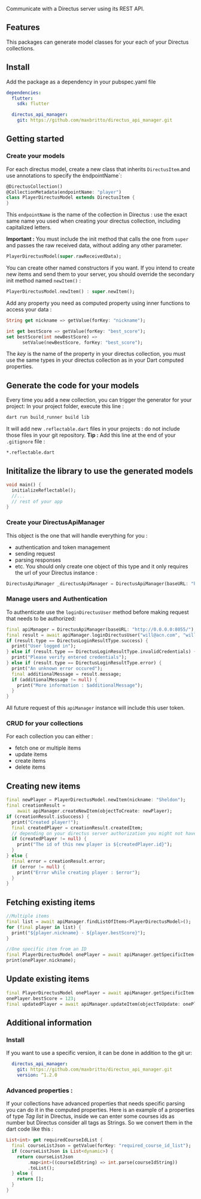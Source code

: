 <!-- 
This README describes the package. If you publish this package to pub.dev,
this README's contents appear on the landing page for your package.

For information about how to write a good package README, see the guide for
[writing package pages](https://dart.dev/guides/libraries/writing-package-pages). 

For general information about developing packages, see the Dart guide for
[creating packages](https://dart.dev/guides/libraries/create-library-packages)
and the Flutter guide for
[developing packages and plugins](https://flutter.dev/developing-packages). 
-->

Communicate with a Directus server using its REST API.

## Features

This packages can generate model classes for your each of your Directus collections.

## Install

Add the package as a dependency in your pubspec.yaml file

```yaml
dependencies:
  flutter:
    sdk: flutter

  directus_api_manager:
    git: https://github.com/maxbritto/directus_api_manager.git
```

## Getting started

### Create your models
For each directus model, create a new class that inherits `DirectusItem`.and use annotations to specify the èndpointName`:

```dart
@DirectusCollection()
@CollectionMetadata(endpointName: "player")
class PlayerDirectusModel extends DirectusItem {
}
```
This `endpointName`  is the name of the collection in Directus : use the exact same name you used when creating your directus collection, including capitalized letters.

**Important :** You must include the init method that calls the one from `super` and passes the raw received data, without adding any other parameter.
```dart
PlayerDirectusModel(super.rawReceivedData);
```

You can create other named constructors if you want.
If you intend to create new items and send them to your server, you should override the secondary init method named `newItem()` :
```dart
PlayerDirectusModel.newItem() : super.newItem();
```

Add any property you need as computed property using inner functions to access your data :
```dart
String get nickname => getValue(forKey: "nickname");

int get bestScore => getValue(forKey: "best_score");
set bestScore(int newBestScore) =>
      setValue(newBestScore, forKey: "best_score");
```
The *key* is the name of the property in your directus collection, you must use the same types in your directus collection as in your Dart computed properties.

## Generate the code for your models
Every time you add a new collection, you can trigger the generator for your project:
In your project folder, execute this line :
```bash
dart run build_runner build lib
```
It will add new `.reflectable.dart` files in your projects : do not include those files in your git repository.
**Tip :** Add this line at the end of your `.gitignore` file :
```
*.reflectable.dart
```

## Inititalize the library to use the generated models
```dart
void main() {
  initializeReflectable();
  //...
  // rest of your app
}
```

### Create your DirectusApiManager
This object is the one that will handle everything for you :
- authentication and token management
- sending request
- parsing responses
- etc.
You should only create one object of this type and it only requires the url of your Directus instance :
```dart
DirectusApiManager _directusApiManager = DirectusApiManager(baseURL: "http://0.0.0.0:8055/");
```

### Manage users and Authentication
To authenticate use the `loginDirectusUser` method before making request that needs to be authorized:
```dart
final apiManager = DirectusApiManager(baseURL: "http://0.0.0.0:8055/");
final result = await apiManager.loginDirectusUser("will@acn.com", "will-password");
if (result.type == DirectusLoginResultType.success) {
  print("User logged in");
} else if (result.type == DirectusLoginResultType.invalidCredentials) {
  print("Please verify entered credentials");
} else if (result.type == DirectusLoginResultType.error) {
  print("An unknown error occured");
  final additionalMessage = result.message;
  if (additionalMessage != null) {
    print("More information : $additionalMessage");
  }
}
```
All future request of this `apiManager` instance will include this user token.

### CRUD for your collections
For each collection you can either :
- fetch one or multiple items
- update items
- create items
- delete items

## Creating new items
```dart
final newPlayer = PlayerDirectusModel.newItem(nickname: "Sheldon");
final creationResult =
    await apiManager.createNewItem(objectToCreate: newPlayer);
if (creationResult.isSuccess) {
  print("Created player!");
  final createdPlayer = creationResult.createdItem;
  // depending on your directus server authorization you might not have access to the created item
  if (createdPlayer != null) {
    print("The id of this new player is ${createdPlayer.id}");
  }
} else {
  final error = creationResult.error;
  if (error != null) {
    print("Error while creating player : $error");
  }
}
```

## Fetching existing items
```dart
//Multiple items
final list = await apiManager.findListOfItems<PlayerDirectusModel>();
for (final player in list) {
  print("${player.nickname} - ${player.bestScore}");
}

//One specific item from an ID
final PlayerDirectusModel onePlayer = await apiManager.getSpecificItem(id: "1");
print(onePlayer.nickname);
```

## Update existing items
```dart
final PlayerDirectusModel onePlayer = await apiManager.getSpecificItem(id: "1");
onePlayer.bestScore = 123;
final updatedPlayer = await apiManager.updateItem(objectToUpdate: onePlayer);
```

## Additional information

### Install

If you want to use a specific version, it can be done in addition to the git ur:
```yaml
  directus_api_manager:
    git: https://github.com/maxbritto/directus_api_manager.git
    version: ^1.2.0
```

### Advanced properties :
If your collections have advanced properties that needs specific parsing you can do it in the computed properties.
Here is an example of a properties of type *Tag list* in Directus, inside we can enter some courses ids as number but Directus consider all tags as Strings. So we convert them in the dart code like this :
```dart
List<int> get requiredCourseIdList {
  final courseListJson = getValue(forKey: "required_course_id_list");
  if (courseListJson is List<dynamic>) {
    return courseListJson
        .map<int>((courseIdString) => int.parse(courseIdString))
        .toList();
  } else {
    return [];
  }
}
```
